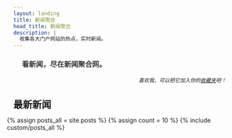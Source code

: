 ```yaml
---
layout: landing
title: 新闻聚合
head_title: 新闻聚合
description: |
  收集各大门户网站的热点，实时新闻。
---
```


<div class="row" style="margin-bottom:20px;">
  <div style="width:100%">
    <h3 style="margin-bottom:5px; margin-left:20px; color:#333333;">看新闻，尽在新闻聚合网。</h3>
    <h6 align="right" style="font-size:12px; margin-right:8px">喜欢我，可以把它加入你的<a href="javascript:void(0)" onclick="window.external.AddFavorite(location.href, document.title)">收藏夹</a>吧！</h6>
  </div>
  <div class="divbox" style="width:96%;margin-right:0px;padding-right:10px;">
    <h1 id="start-now" style="margin-left: 0px; margin-right: 0px; font-size: 22px;">最新新闻</h1>
    <div style="margin-left:-15px">
    {% assign posts_all = site.posts %}
    {% assign count = 10 %}
    {% include custom/posts_all %}
  </div>
  </div>
  
</div>

